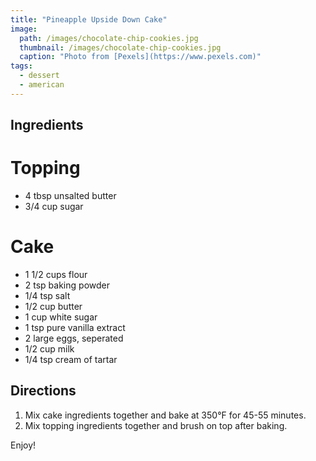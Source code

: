 ```yaml
---
title: "Pineapple Upside Down Cake"
image: 
  path: /images/chocolate-chip-cookies.jpg
  thumbnail: /images/chocolate-chip-cookies.jpg
  caption: "Photo from [Pexels](https://www.pexels.com)"
tags:
  - dessert
  - american
---
```


## Ingredients

# Topping

* 4 tbsp unsalted butter
* 3/4 cup sugar

# Cake

* 1 1/2 cups flour
* 2 tsp baking powder
* 1/4 tsp salt
* 1/2 cup butter
* 1 cup white sugar
* 1 tsp pure vanilla extract
* 2 large eggs, seperated
* 1/2 cup milk
* 1/4 tsp cream of tartar

## Directions

1. Mix cake ingredients together and bake at 350°F for 45-55 minutes.
2. Mix topping ingredients together and brush on top after baking.

Enjoy!
